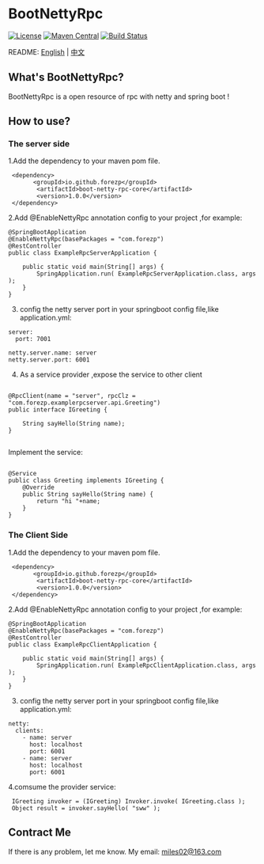 # BootNettyRpc

[![License](https://img.shields.io/badge/License-Apache%202.0-blue.svg?label=license)](https://github.com/forezp/BootNettyRpc/blob/master/LICENSE)
[![Maven Central](https://img.shields.io/maven-central/v/com.nepxion/thunder.svg?label=maven%20central)](http://mvnrepository.com/search?q=io.github.forezp)
[![Build Status](https://travis-ci.org/forezp/BootNettyRpc.svg?branch=master)](https://travis-ci.org/forezp/BootNettyRpc)


README: [English](https://github.com/forezp/BootNettyRpc/blob/master/README-en.md) | [中文](https://github.com/forezp/BootNettyRpc/blob/master/README.md)
## What's BootNettyRpc?


BootNettyRpc  is a open resource of rpc with netty and spring boot !

## How to use?


### The server side

1.Add the dependency to your maven pom file.

```
 <dependency>
       <groupId>io.github.forezp</groupId>
        <artifactId>boot-netty-rpc-core</artifactId>
        <version>1.0.0</version>
 </dependency>

```

2.Add @EnableNettyRpc annotation config to your project ,for example:

```
@SpringBootApplication
@EnableNettyRpc(basePackages = "com.forezp")
@RestController
public class ExampleRpcServerApplication {

    public static void main(String[] args) {
        SpringApplication.run( ExampleRpcServerApplication.class, args );
    }
}
```
3. config the netty server port in your  springboot config file,like application.yml:


```
server:
  port: 7001

netty.server.name: server
netty.server.port: 6001

```

4. As a service provider ,expose the service to other client

```

@RpcClient(name = "server", rpcClz = "com.forezp.examplerpcserver.api.Greeting")
public interface IGreeting {

    String sayHello(String name);
}


```

Implement the service:

```

@Service
public class Greeting implements IGreeting {
    @Override
    public String sayHello(String name) {
        return "hi "+name;
    }
}

```

### The Client Side


1.Add the dependency to your maven pom file.

```
 <dependency>
       <groupId>io.github.forezp</groupId>
        <artifactId>boot-netty-rpc-core</artifactId>
        <version>1.0.0</version>
 </dependency>

```

2.Add @EnableNettyRpc annotation config to your project ,for example:

```
@SpringBootApplication
@EnableNettyRpc(basePackages = "com.forezp")
@RestController
public class ExampleRpcClientApplication {

    public static void main(String[] args) {
        SpringApplication.run( ExampleRpcClientApplication.class, args );
    }
}
```

3. config the netty server port in your  springboot config file,like application.yml:


```
netty:
  clients:
    - name: server
      host: localhost
      port: 6001
    - name: server
      host: localhost
      port: 6001

```

4.comsume the provider service:

```
 IGreeting invoker = (IGreeting) Invoker.invoke( IGreeting.class );
 Object result = invoker.sayHello( "sww" );
```

## Contract Me

If there is any problem, let me know. My email: miles02@163.com
